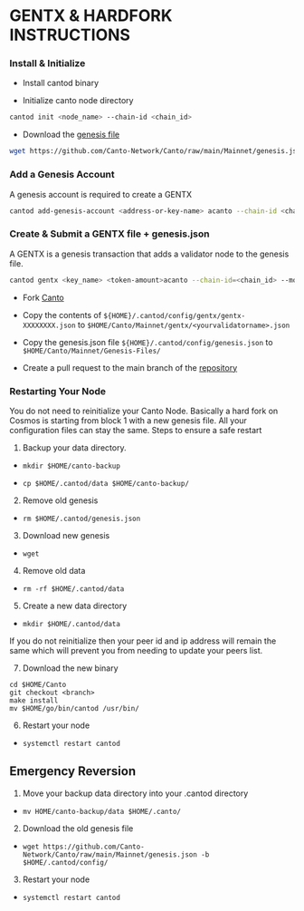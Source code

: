 # GENTX & HARDFORK INSTRUCTIONS

### Install & Initialize

-   Install cantod binary

-   Initialize canto node directory

```bash
cantod init <node_name> --chain-id <chain_id>
```

-   Download the [genesis file](https://github.com/Canto-Network/Canto/raw/main/Mainnet/genesis.json)

```bash
wget https://github.com/Canto-Network/Canto/raw/main/Mainnet/genesis.json -b $HOME/.cantod/config
```

### Add a Genesis Account

A genesis account is required to create a GENTX

```bash
cantod add-genesis-account <address-or-key-name> acanto --chain-id <chain-id>
```

### Create & Submit a GENTX file + genesis.json

A GENTX is a genesis transaction that adds a validator node to the genesis file.

```bash
cantod gentx <key_name> <token-amount>acanto --chain-id=<chain_id> --moniker=<your_moniker> --commission-max-change-rate=0.01 --commission-max-rate=0.10 --commission-rate=0.05 --details="<details here>" --security-contact="<email>" --website="<website>"
```

-   Fork [Canto](https://github.com/Canto-Network/Canto)

-   Copy the contents of `${HOME}/.cantod/config/gentx/gentx-XXXXXXXX.json` to `$HOME/Canto/Mainnet/gentx/<yourvalidatorname>.json`

-   Copy the genesis.json file `${HOME}/.cantod/config/genesis.json` to `$HOME/Canto/Mainnet/Genesis-Files/`

-   Create a pull request to the main branch of the [repository](https://github.com/Canto-Network/Canto/Mainnet/gentx)

### Restarting Your Node

You do not need to reinitialize your Canto Node. Basically a hard fork on Cosmos is starting from block 1 with a new genesis file. All your configuration files can stay the same. Steps to ensure a safe restart

1. Backup your data directory.

-   `mkdir $HOME/canto-backup`

-   `cp $HOME/.cantod/data $HOME/canto-backup/`

2. Remove old genesis

-   `rm $HOME/.cantod/genesis.json`

3. Download new genesis

-   `wget`

4. Remove old data

-   `rm -rf $HOME/.cantod/data`

5. Create a new data directory

-   `mkdir $HOME/.cantod/data`

If you do not reinitialize then your peer id and ip address will remain the same which will prevent you from needing to update your peers list.

7. Download the new binary

```
cd $HOME/Canto
git checkout <branch>
make install
mv $HOME/go/bin/cantod /usr/bin/
```

6. Restart your node

-   `systemctl restart cantod`

## Emergency Reversion

1. Move your backup data directory into your .cantod directory

-   `mv HOME/canto-backup/data $HOME/.canto/`

2. Download the old genesis file

-   `wget https://github.com/Canto-Network/Canto/raw/main/Mainnet/genesis.json -b $HOME/.cantod/config/`

3. Restart your node

-   `systemctl restart cantod`
